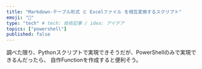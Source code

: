 ```yaml
---
title: "Markdown-テーブル形式 と Excelファイル を相互変換するスクリプト"
emoji: "🎉"
type: "tech" # tech: 技術記事 / idea: アイデア
topics: ["powershell"]
published: false
---
```

調べた限り、Pythonスクリプトで実現できそうだが、PowerShellのみで実現できるんだったら、
自作Functionを作成すると便利そう。
